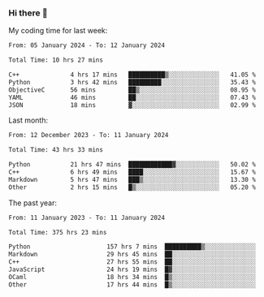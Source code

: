 ### Hi there 👋

My coding time for last week:

<!--START_SECTION:week-->

```txt
From: 05 January 2024 - To: 12 January 2024

Total Time: 10 hrs 27 mins

C++              4 hrs 17 mins   ██████████▒░░░░░░░░░░░░░░   41.05 %
Python           3 hrs 42 mins   █████████░░░░░░░░░░░░░░░░   35.43 %
ObjectiveC       56 mins         ██▒░░░░░░░░░░░░░░░░░░░░░░   08.95 %
YAML             46 mins         ██░░░░░░░░░░░░░░░░░░░░░░░   07.43 %
JSON             18 mins         ▓░░░░░░░░░░░░░░░░░░░░░░░░   02.99 %
```

<!--END_SECTION:week-->

Last month:

<!--START_SECTION:month-->

```txt
From: 12 December 2023 - To: 11 January 2024

Total Time: 43 hrs 33 mins

Python           21 hrs 47 mins  ████████████▓░░░░░░░░░░░░   50.02 %
C++              6 hrs 49 mins   ████░░░░░░░░░░░░░░░░░░░░░   15.67 %
Markdown         5 hrs 47 mins   ███▒░░░░░░░░░░░░░░░░░░░░░   13.30 %
Other            2 hrs 15 mins   █▒░░░░░░░░░░░░░░░░░░░░░░░   05.20 %
```

<!--END_SECTION:month-->

The past year:

<!--START_SECTION:year-->

```txt
From: 11 January 2023 - To: 11 January 2024

Total Time: 375 hrs 23 mins

Python                     157 hrs 7 mins  ██████████▒░░░░░░░░░░░░░░   41.86 %
Markdown                   29 hrs 45 mins  ██░░░░░░░░░░░░░░░░░░░░░░░   07.93 %
C++                        27 hrs 55 mins  ██░░░░░░░░░░░░░░░░░░░░░░░   07.44 %
JavaScript                 24 hrs 19 mins  █▓░░░░░░░░░░░░░░░░░░░░░░░   06.48 %
OCaml                      18 hrs 34 mins  █▒░░░░░░░░░░░░░░░░░░░░░░░   04.95 %
Other                      17 hrs 44 mins  █▒░░░░░░░░░░░░░░░░░░░░░░░   04.73 %
```

<!--END_SECTION:year-->
